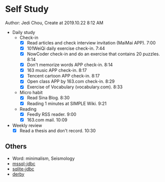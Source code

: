 # Self Study

Author: Jedi Chou, Create at 2019.10.22 8:12 AM

* Daily study
  * Check-in
    -[x] Read articles and check interview invitation (MaiMai APP). 7:00
    -[x] 101WeiQi daily exercise check-in. 7:44
    -[x] NowCoder check-in and do an exercise that contains 20 puzzles. 8:14
    -[x] Don't memorize words APP check-in. 8:14
    -[x] 163 music APP check-in. 8:17
    -[x] Tencent cartoon APP check-in. 8:17
    -[x] Open class APP by 163.com check-in. 8:29
    -[x] Exercise of Vocabulary (vocabulary.com). 8:33

  * Micro habit
    -[x] Read Sina Blog. 8:30
    -[x] Reading 1 minutes at SIMPLE Wiki. 9:21

  * Reading
    -[x] Feedly RSS reader. 9:00
    -[x] 163.com mail. 10:09

* Weekly review
  -[x] Read a thesis and don't record. 10:30

## Others

* Word: minimalism, Seismology
* [mssql-jdbc](https://github.com/microsoft/mssql-jdbc)
* [sqlite-jdbc](https://github.com/xerial/sqlite-jdbc)
* [derby](https://github.com/apache/derby)
